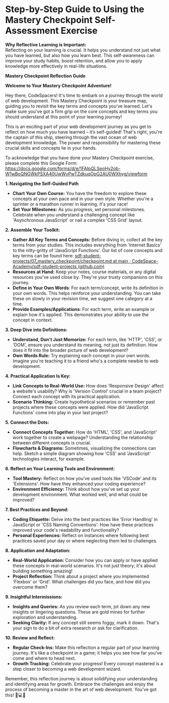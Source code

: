 # Step-by-Step Guide to Using the Mastery Checkpoint Self-Assessment Exercise

**Why Reflective Learning is Important:**  
Reflecting on your learning is crucial. It helps you understand not just what you have learned, but also how you learn best. This self-awareness can improve your study habits, boost retention, and allow you to apply knowledge more effectively in real-life situations.

**Mastery Checkpoint Reflection Guide**

**Welcome to Your Mastery Checkpoint Adventure!**

Hey there, CodeSpacers! It's time to embark on a journey through the world of web development. This Mastery Checkpoint is your treasure map, guiding you to revisit the key terms and concepts you've learned. Let's make sure you've got a firm grip on the core concepts and key terms you should understand at this point of your learning journey!

This is an exciting part of your web development journey as you get to reflect on how much you have learned – it’s self-guided! That's right, you're the captain of this ship, steering through the vast ocean of web development knowledge. The power and responsibility for mastering these crucial skills and concepts lie in your hands.

To acknowledge that you have done your Mastery Checkpoint exercise, please complete this Google Form: https://docs.google.com/forms/d/e/1FAIpQLSeoHy2ob-W1wBoQNGWkPSXA40UwWvPwTZdkuqOpG2AU0WXhyg/viewform

**1. Navigating the Self-Guided Path**

- **Chart Your Own Course:** You have the freedom to explore these concepts at your own pace and in your own style. Whether you're a sprinter or a marathon runner in learning, it's your race!
- **Set Your Milestones:** As you progress, set personal milestones. Celebrate when you understand a challenging concept like 'Asynchronous JavaScript' or nail a complex 'CSS Grid' layout.

**2. Assemble Your Toolkit:**

- **Gather All Key Terms and Concepts:** Before diving in, collect all the key terms from your studies. This includes everything from 'Internet Basics' to the nitty-gritty of 'JavaScript Functions'. Our list of core concepts and key terms can be found here: [sdf-student-projects/07_mastery_checkpoint/checkpoint.md at main · CodeSpace-Academy/sdf-student-projects (github.com)](https://github.com/CodeSpace-Academy/sdf-student-projects/blob/main/07_mastery_checkpoint/checkpoint.md)
- **Resources at Hand:** Keep your notes, course materials, or any digital resources you've used close by. They're your trusty companions on this journey.
- **Define in Your Own Words**: For each term/concept, write its definition in your own words. This helps reinforce your understanding. You can take these on slowly in your revision time, we suggest one category at a time.
- **Provide Examples/Applications**: For each term, write an example or explain how it's applied. This demonstrates your ability to use the concept in context.

**3. Deep Dive into Definitions:**

- **Understand, Don't Just Memorize:** For each term, like 'HTTP', 'CSS', or 'DOM', ensure you understand its meaning, not just its definition. How does it fit into the broader picture of web development?
- **Own Words Rule:** Try explaining each concept in your own words. Imagine you're teaching it to a friend who's a complete newbie to web development.

**4. Practical Application Is Key:**

- **Link Concepts to Real-World Use:** How does 'Responsive Design' affect a website's usability? Why is 'Version Control' crucial in a team project? Connect each concept with its practical application.
- **Scenario Thinking:** Create hypothetical scenarios or remember past projects where these concepts were applied. How did 'JavaScript Functions' come into play in your last project?

**5. Connect the Dots:**

- **Connect Concepts Together:** How do 'HTML', 'CSS', and 'JavaScript' work together to create a webpage? Understanding the relationship between different concepts is crucial.
- **Flowcharts & Diagrams:** Sometimes, visualizing the connections can help. Sketch a simple diagram showing how 'CSS' and 'JavaScript' technologies interact, for example.

**6. Reflect on Your Learning Tools and Environment:**

- **Tool Mastery:** Reflect on how you've used tools like 'VSCode' and its 'Extensions'. How have they enhanced your coding experience?
- **Environment Efficiency:** Think about how you've set up your development environment. What worked well, and what could be improved?

**7. Best Practices and Beyond:**

- **Coding Etiquette:** Delve into the best practices like 'Error Handling' in JavaScript or 'CSS Naming Conventions'. How have these practices improved your code's readability and functionality?
- **Personal Experiences:** Reflect on instances where following best practices saved your day or where neglecting them led to challenges.

**8. Application and Adaptation:**

- **Real-World Application:** Consider how you can apply or have applied these concepts in real-world scenarios. It's not just theory; it's about building something amazing!
- **Project Reflection:** Think about a project where you implemented 'Flexbox' or 'Grid'. What challenges did you face, and how did you overcome them?

**9. Insightful Intermissions:**

- **Insights and Queries:** As you review each term, jot down any new insights or lingering questions. These are gold mines for further exploration and understanding.
- **Seeking Clarity:** If any concept still seems foggy, mark it down. That's your sign to do a bit of extra research or ask for clarification.

**10. Review and Reflect:**

- **Regular Check-Ins:** Make this reflection a regular part of your learning journey. It's like a checkpoint in a game; it helps you see how far you've come and where to head next.
- **Growth Tracking:** Celebrate your progress! Every concept mastered is a step closer to becoming a web development wizard.

Remember, this reflection journey is about solidifying your understanding and identifying areas for growth. Embrace the challenges and enjoy the process of becoming a master in the art of web development. You've got this! 🌟💻🚀